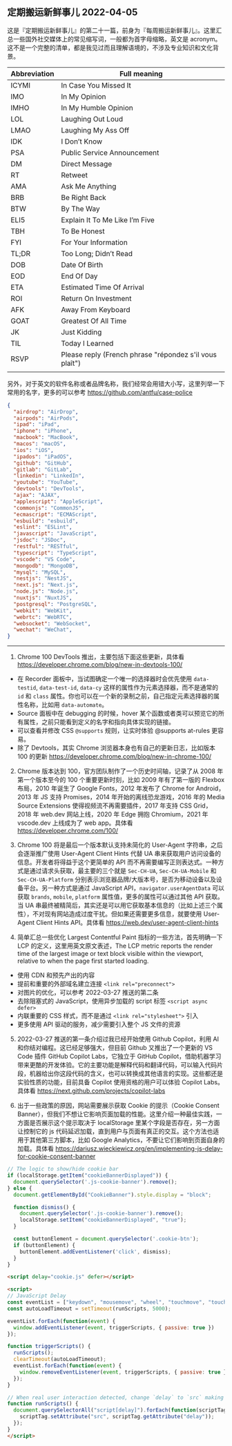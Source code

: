 ## 定期搬运新鲜事儿 2022-04-05

这是『定期搬运新鲜事儿』的第二十一篇，前身为『每周搬运新鲜事儿』。这里汇总一些国外社交媒体上的常见缩写词，一般都为首字母缩略，英文是 acronym。这不是一个完整的清单，都是我见过而且理解语境的，不涉及专业知识和文化背景。

|  Abbreviation  |  Full meaning  |
|  ----  | ----  |
|  ICYMI | In Case You Missed It |
|  IMO   | In My Opinion |
|  IMHO  | In My Humble Opinion |
|  LOL   | Laughing Out Loud |
|  LMAO  | Laughing My Ass Off |
|  IDK   | I Don’t Know |
|  PSA   | Public Service Announcement |
|  DM    | Direct Message |
|  RT    | Retweet |
|  AMA   | Ask Me Anything |
|  BRB   | Be Right Back |
|  BTW   | By The Way |
|  ELI5  | Explain It To Me Like I’m Five |
|  TBH   | To Be Honest |
|  FYI   | For Your Information |
|  TL;DR | Too Long; Didn’t Read |
|  DOB   | Date Of Birth |
|  EOD   | End Of Day |
|  ETA   | Estimated Time Of Arrival |
|  ROI   | Return On Investment |
|  AFK   | Away From Keyboard |
|  GOAT  | Greatest Of All Time |
|  JK    | Just Kidding |
|  TIL   | Today I Learned |
|  RSVP  | Please reply (French phrase "répondez s'il vous plaît") |  
|        |        |

另外，对于英文的软件名称或者品牌名称，我们经常会用错大小写，这里列举一下常用的名字，更多的可以参考 https://github.com/antfu/case-police

```json
{
  "airdrop": "AirDrop",
  "airpods": "AirPods",
  "ipad": "iPad",
  "iphone": "iPhone",
  "macbook": "MacBook",
  "macos": "macOS",
  "ios": "iOS",
  "ipados": "iPadOS",
  "github": "GitHub",
  "gitlab": "GitLab",
  "linkedin": "LinkedIn",
  "youtube": "YouTube",
  "devtools": "DevTools",
  "ajax": "AJAX",
  "applescript": "AppleScript",
  "commonjs": "CommonJS",
  "ecmascript": "ECMAScript",
  "esbuild": "esbuild",
  "eslint": "ESLint",
  "javascript": "JavaScript",
  "jsdoc": "JSDoc",
  "restful": "RESTful",
  "typescript": "TypeScript",
  "vscode": "VS Code",
  "mongodb": "MongoDB",
  "mysql": "MySQL",
  "nestjs": "NestJS",
  "next.js": "Next.js",
  "node.js": "Node.js",
  "nuxtjs": "NuxtJS",
  "postgresql": "PostgreSQL",
  "webkit": "WebKit",
  "webrtc": "WebRTC",
  "websocket": "WebSocket",
  "wechat": "WeChat",
}
```

---

1. Chrome 100 DevTools 推出，主要包括下面这些更新，具体看 https://developer.chrome.com/blog/new-in-devtools-100/
  - 在 Recorder 面板中，当试图确定一个唯一的选择器时会优先使用 `data-testid`, `data-test-id`, `data-cy` 这样的属性作为元素选择器，而不是通常的 `id` 和 `class` 属性。你也可以在一个新的录制之前，自己指定元素选择器的属性名称，比如用 `data-automate`。
  - Source 面板中在 debugging 的时候，hover 某个函数或者类可以预览它的所有属性，之前只能看到定义的名字和指向具体实现的链接。
  - 可以查看并修改 CSS `@supports` 规则，让实时体验 @supports at-rules 更容易。
  - 除了 Devtools，其实 Chrome 浏览器本身也有自己的更新日志，比如版本 100 的更新 https://developer.chrome.com/blog/new-in-chrome-100/

2. Chrome 版本达到 100，官方团队制作了一个历史时间轴，记录了从 2008 年第一个版本至今的 100 个重要更新时刻，比如 2009 年有了第一版的 Flexbox 布局，2010 年诞生了 Google Fonts，2012 年发布了 Chrome for Android，2013 年 JS 支持 Promises，2014 年开始的离线恐龙游戏，2016 年的 Media Source Extensions 使得视频流不再需要插件，2017 年支持 CSS Grid，2018 年 web.dev 网站上线，2020 年 Edge 拥抱 Chromium，2021 年 vscode.dev 上线成为了 web app。具体看 https://developer.chrome.com/100/ 

3. Chrome 100 将是最后一个版本默认支持未简化的 User-Agent 字符串，之后会逐渐推广使用 User-Agent Client Hints 代替 UA 串来获取用户访问设备的信息。开发者将得益于这个更简单的 API 而不再需要编写正则表达式。一种方式是通过请求头获取，最主要的三个就是 `Sec-CH-UA`, `Sec-CH-UA-Mobile` 和 `Sec-CH-UA-Platform` 分别表示浏览器品牌/大版本号，是否为移动设备以及设备平台。另一种方式是通过 JavaScript API，`navigator.userAgentData` 可以获取 `brands`, `mobile`, `platform` 属性值，更多的属性可以通过其他 API 获取。当 UA 串最终被精简后，其实还是可以用它获取基本信息的（比如上述三个属性），不对现有网站造成过度干扰。但如果还需要更多信息，就要使用 User-Agent Client Hints API。具体看 https://web.dev/user-agent-client-hints

4. 简单汇总一些优化 Largest Contentful Paint 指标的一些方法，首先明确一下 LCP 的定义，这里用英文原文表述，The LCP metric reports the render time of the largest image or text block visible within the viewport, relative to when the page first started loading.
  - 使用 CDN 和预先产出的内容
  - 提前和重要的外部域名建立连接 `<link rel="preconnect">`
  - 对图片的优化，可以参考 2022-03-27 推送的第二条
  - 去除阻塞式的 JavaScript，使用异步加载的 script 标签 `<script async defer>`
  - 内联重要的 CSS 样式，而不是通过 `<link rel="stylesheet">` 引入
  - 更多使用 API 驱动的服务，减少需要引入整个 JS 文件的资源

5. 2022-03-27 推送的第一条介绍过我已经开始使用 Github Copilot，利用 AI 和你结对编程。这已经足够强大，但目前 Github 又推出了一个更新的 VS Code 插件 GitHub Copilot Labs，它独立于 GitHub Copilot，借助机器学习带来更酷的开发体验。它的主要功能是解释代码和翻译代码，可以输入代码片段，机器给出你这段代码的含义，也可以转换成其他语言的实现。这些都还是实验性质的功能，目前具备 Copilot 使用资格的用户可以体验 Copilot Labs。具体看 https://next.github.com/projects/copilot-labs

6. 出于一些政策的原因，网站需要展示获取 Cookie 的提示（Cookie Consent Banner），但我们不想让它影响页面加载的性能。这里介绍一种最佳实践，一方面是否展示这个提示取决于 localStorage 里某个字段是否存在，另一方面让控制它的 js 代码延迟加载，直到用户与页面有真正的交互。这个方法也适用于其他第三方脚本，比如 Google Analytics，不要让它们影响到页面自身的加载。具体看 https://dariusz.wieckiewicz.org/en/implementing-js-delay-for-cookie-consent-banner

```js
// The logic to show/hide cookie bar
if (localStorage.getItem("cookieBannerDisplayed")) {
  document.querySelector('.js-cookie-banner').remove();
} else {
  document.getElementById("CookieBanner").style.display = "block";

  function dismiss() {
    document.querySelector('.js-cookie-banner').remove();
    localStorage.setItem("cookieBannerDisplayed", "true");
  }

  const buttonElement = document.querySelector('.cookie-btn');
  if (buttonElement) {
    buttonElement.addEventListener('click', dismiss);
  }
}
```

```html
<script delay="cookie.js" defer></script>

<script>
// JavaScript Delay
const eventList = ["keydown", "mousemove", "wheel", "touchmove", "touchstart", "touchend"];
const autoLoadTimeout = setTimeout(runScripts, 5000);

eventList.forEach(function(event) {
  window.addEventListener(event, triggerScripts, { passive: true })
});

function triggerScripts() {
  runScripts();
  clearTimeout(autoLoadTimeout);
  eventList.forEach(function(event) {
    window.removeEventListener(event, triggerScripts, { passive: true });
  });
}

// When real user interaction detected, change `delay` to `src` making the script valid and working
function runScripts() {
  document.querySelectorAll("script[delay]").forEach(function(scriptTag) {
    scriptTag.setAttribute("src", scriptTag.getAttribute("delay"));
  });
}
</script>
```
